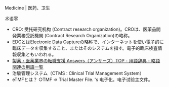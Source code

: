 Medicine | 医药、卫生

术语零

- CRO: 受托研究机构 (Contract research organization)。CROは、医薬品開発業務受託機関 (Contract Research Organization)の略称。
- EDCとはElectronic Data Captureの略称で、インターネットを使い電子的に臨床データを収集すること、またはそのシステムを指す。電子的臨床検査情報収集ともいわれる。
- [製薬・医薬業界の転職支援 Answers（アンサーズ）TOP - 用語辞典 - 略語関連の用語一覧](https://answers.ten-navi.com/dictionary/cat06/)
- 治験管理システム（CTMS : Clinical Trial Management System）
- eTMFとは？ ○TMF ⇒ Trial Master File. 's 电子化。电子试验主文件。